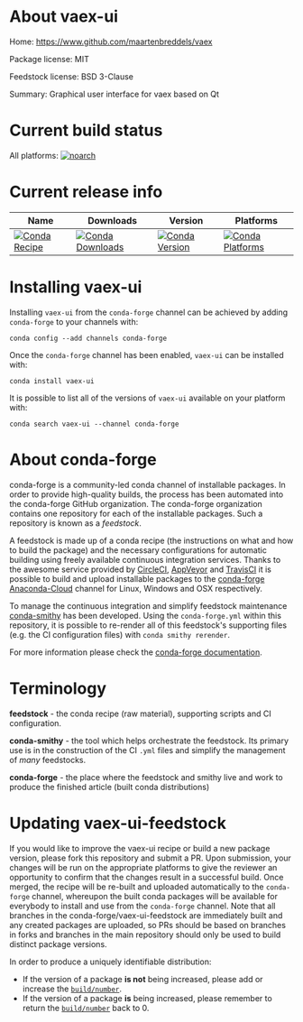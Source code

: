About vaex-ui
=============

Home: https://www.github.com/maartenbreddels/vaex

Package license: MIT

Feedstock license: BSD 3-Clause

Summary: Graphical user interface for vaex based on Qt



Current build status
====================

All platforms:
[![noarch](https://img.shields.io/circleci/project/github/conda-forge/vaex-ui-feedstock/master.svg?label=noarch)](https://circleci.com/gh/conda-forge/vaex-ui-feedstock)

Current release info
====================

| Name | Downloads | Version | Platforms |
| --- | --- | --- | --- |
| [![Conda Recipe](https://img.shields.io/badge/recipe-vaex--ui-green.svg)](https://anaconda.org/conda-forge/vaex-ui) | [![Conda Downloads](https://img.shields.io/conda/dn/conda-forge/vaex-ui.svg)](https://anaconda.org/conda-forge/vaex-ui) | [![Conda Version](https://img.shields.io/conda/vn/conda-forge/vaex-ui.svg)](https://anaconda.org/conda-forge/vaex-ui) | [![Conda Platforms](https://img.shields.io/conda/pn/conda-forge/vaex-ui.svg)](https://anaconda.org/conda-forge/vaex-ui) |

Installing vaex-ui
==================

Installing `vaex-ui` from the `conda-forge` channel can be achieved by adding `conda-forge` to your channels with:

```
conda config --add channels conda-forge
```

Once the `conda-forge` channel has been enabled, `vaex-ui` can be installed with:

```
conda install vaex-ui
```

It is possible to list all of the versions of `vaex-ui` available on your platform with:

```
conda search vaex-ui --channel conda-forge
```


About conda-forge
=================

conda-forge is a community-led conda channel of installable packages.
In order to provide high-quality builds, the process has been automated into the
conda-forge GitHub organization. The conda-forge organization contains one repository
for each of the installable packages. Such a repository is known as a *feedstock*.

A feedstock is made up of a conda recipe (the instructions on what and how to build
the package) and the necessary configurations for automatic building using freely
available continuous integration services. Thanks to the awesome service provided by
[CircleCI](https://circleci.com/), [AppVeyor](https://www.appveyor.com/)
and [TravisCI](https://travis-ci.org/) it is possible to build and upload installable
packages to the [conda-forge](https://anaconda.org/conda-forge)
[Anaconda-Cloud](https://anaconda.org/) channel for Linux, Windows and OSX respectively.

To manage the continuous integration and simplify feedstock maintenance
[conda-smithy](https://github.com/conda-forge/conda-smithy) has been developed.
Using the ``conda-forge.yml`` within this repository, it is possible to re-render all of
this feedstock's supporting files (e.g. the CI configuration files) with ``conda smithy rerender``.

For more information please check the [conda-forge documentation](https://conda-forge.org/docs/).

Terminology
===========

**feedstock** - the conda recipe (raw material), supporting scripts and CI configuration.

**conda-smithy** - the tool which helps orchestrate the feedstock.
                   Its primary use is in the construction of the CI ``.yml`` files
                   and simplify the management of *many* feedstocks.

**conda-forge** - the place where the feedstock and smithy live and work to
                  produce the finished article (built conda distributions)


Updating vaex-ui-feedstock
==========================

If you would like to improve the vaex-ui recipe or build a new
package version, please fork this repository and submit a PR. Upon submission,
your changes will be run on the appropriate platforms to give the reviewer an
opportunity to confirm that the changes result in a successful build. Once
merged, the recipe will be re-built and uploaded automatically to the
`conda-forge` channel, whereupon the built conda packages will be available for
everybody to install and use from the `conda-forge` channel.
Note that all branches in the conda-forge/vaex-ui-feedstock are
immediately built and any created packages are uploaded, so PRs should be based
on branches in forks and branches in the main repository should only be used to
build distinct package versions.

In order to produce a uniquely identifiable distribution:
 * If the version of a package **is not** being increased, please add or increase
   the [``build/number``](https://conda.io/docs/user-guide/tasks/build-packages/define-metadata.html#build-number-and-string).
 * If the version of a package **is** being increased, please remember to return
   the [``build/number``](https://conda.io/docs/user-guide/tasks/build-packages/define-metadata.html#build-number-and-string)
   back to 0.

